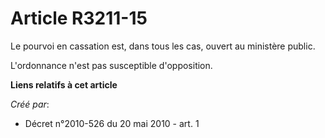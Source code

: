 # Article R3211-15

Le pourvoi en cassation est, dans tous les cas, ouvert au ministère public. 

L'ordonnance n'est pas susceptible d'opposition.

**Liens relatifs à cet article**

_Créé par_:

  - Décret n°2010-526 du 20 mai 2010 - art. 1
